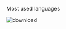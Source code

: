 <!-- <img
  src="https://github-readme-stats.vercel.app/api/top-langs/?username=hoangnguyennn&theme=material-palenight&layout=compact"
  alt="hoangnguyennn's github stats"
/> -->

Most used languages

![download](https://github.com/hoangnguyennn/hoangnguyennn/assets/40981446/ae6be920-c3f8-4132-901d-6875847b40c6)
